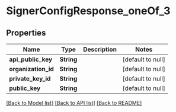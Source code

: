 # SignerConfigResponse_oneOf_3

## Properties

| Name                | Type       | Description | Notes             |
| ------------------- | ---------- | ----------- | ----------------- |
| **api_public_key**  | **String** |             | [default to null] |
| **organization_id** | **String** |             | [default to null] |
| **private_key_id**  | **String** |             | [default to null] |
| **public_key**      | **String** |             | [default to null] |

[[Back to Model list]](../README.md#documentation-for-models) [[Back to API list]](../README.md#documentation-for-api-endpoints) [[Back to README]](../README.md)
